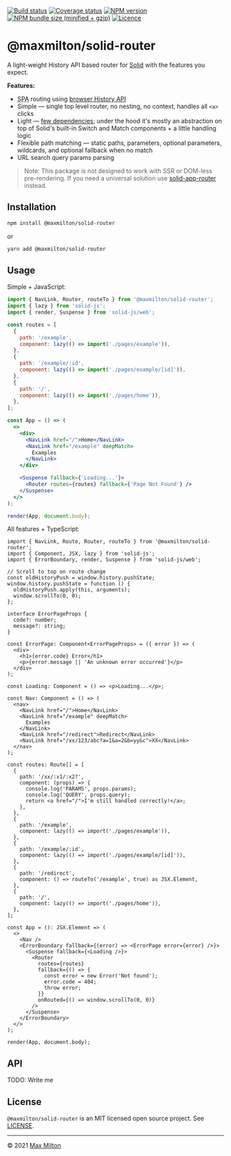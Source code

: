 [![Build status](https://img.shields.io/github/workflow/status/maxmilton/solid-router/ci)](https://github.com/maxmilton/solid-router/actions)
[![Coverage status](https://img.shields.io/codeclimate/coverage/maxmilton/solid-router)](https://codeclimate.com/github/maxmilton/solid-router)
[![NPM version](https://img.shields.io/npm/v/@maxmilton/solid-router.svg)](https://www.npmjs.com/package/@maxmilton/solid-router)
[![NPM bundle size (minified + gzip)](https://img.shields.io/bundlephobia/minzip/@maxmilton/solid-router.svg)](https://bundlephobia.com/result?p=@maxmilton/solid-router)
[![Licence](https://img.shields.io/github/license/maxmilton/solid-router.svg)](https://github.com/maxmilton/solid-router/blob/master/LICENSE)

# @maxmilton/solid-router

A light-weight History API based router for [Solid](https://github.com/solidui/solid) with the features you expect.

**Features:**

- <abbr title="Single Page App">SPA</abbr> routing using [browser History API](https://developer.mozilla.org/en-US/docs/Web/API/History_API)
- Simple — single top level router, no nesting, no context, handles all `<a>` clicks
- Light — [few dependencies](https://npm.anvaka.com/#/view/2d/%2540maxmilton%252Fsolid-router); under the hood it's mostly an abstraction on top of Solid's built-in Switch and Match components + a little handling logic
- Flexible path matching — static paths, parameters, optional parameters, wildcards, and optional fallback when no match
- URL search query params parsing

> Note: This package is not designed to work with SSR or DOM-less pre-rendering. If you need a universal solution use [solid-app-router](https://github.com/solidui/solid-app-router) instead.

## Installation

```sh
npm install @maxmilton/solid-router
```

or

```sh
yarn add @maxmilton/solid-router
```

## Usage

Simple + JavaScript:

```jsx
import { NavLink, Router, routeTo } from '@maxmilton/solid-router';
import { lazy } from 'solid-js';
import { render, Suspense } from 'solid-js/web';

const routes = [
  {
    path: '/example',
    component: lazy(() => import('./pages/example')),
  },
  {
    path: '/example/:id',
    component: lazy(() => import('./pages/example/[id]')),
  },
  {
    path: '/',
    component: lazy(() => import('./pages/home')),
  },
];

const App = () => (
  <>
    <div>
      <NavLink href="/">Home</NavLink>
      <NavLink href="/example" deepMatch>
        Examples
      </NavLink>
    </div>

    <Suspense fallback={'Loading...'}>
      <Router routes={routes} fallback={'Page Not Found'} />
    </Suspense>
  </>
);

render(App, document.body);
```

All features + TypeScript:

```tsx
import { NavLink, Route, Router, routeTo } from '@maxmilton/solid-router';
import { Component, JSX, lazy } from 'solid-js';
import { ErrorBoundary, render, Suspense } from 'solid-js/web';

// Scroll to top on route change
const oldHistoryPush = window.history.pushState;
window.history.pushState = function () {
  oldHistoryPush.apply(this, arguments);
  window.scrollTo(0, 0);
};

interface ErrorPageProps {
  code?: number;
  message?: string;
}

const ErrorPage: Component<ErrorPageProps> = ({ error }) => (
  <div>
    <h1>{error.code} Error</h1>
    <p>{error.message || 'An unknown error occurred'}</p>
  </div>
);

const Loading: Component = () => <p>Loading...</p>;

const Nav: Component = () => (
  <nav>
    <NavLink href="/">Home</NavLink>
    <NavLink href="/example" deepMatch>
      Examples
    </NavLink>
    <NavLink href="/redirect">Redirect</NavLink>
    <NavLink href="/xx/123/abc?a=1&a=2&b=yy&c">XX</NavLink>
  </nav>
);

const routes: Route[] = [
  {
    path: '/xx/:x1/:x2?',
    component: (props) => {
      console.log('PARAMS', props.params);
      console.log('QUERY', props.query);
      return <a href="/">I'm still handled correctly!</a>;
    },
  },
  {
    path: '/example',
    component: lazy(() => import('./pages/example')),
  },
  {
    path: '/example/:id',
    component: lazy(() => import('./pages/example/[id]')),
  },
  {
    path: '/redirect',
    component: () => routeTo('/example', true) as JSX.Element,
  },
  {
    path: '/',
    component: lazy(() => import('./pages/home')),
  },
];

const App = (): JSX.Element => (
  <>
    <Nav />
    <ErrorBoundary fallback={(error) => <ErrorPage error={error} />}>
      <Suspense fallback={<Loading />}>
        <Router
          routes={routes}
          fallback={() => {
            const error = new Error('Not found');
            error.code = 404;
            throw error;
          }}
          onRouted={() => window.scrollTo(0, 0)}
        />
      </Suspense>
    </ErrorBoundary>
  </>
);

render(App, document.body);
```

## API

TODO: Write me

<!-- [regexparam](https://github.com/lukeed/regexparam) -->
<!-- [qss](https://github.com/lukeed/qss) -->

## License

`@maxmilton/solid-router` is an MIT licensed open source project. See [LICENSE](https://github.com/maxmilton/solid-router/blob/master/LICENSE).

---

© 2021 [Max Milton](https://maxmilton.com)
